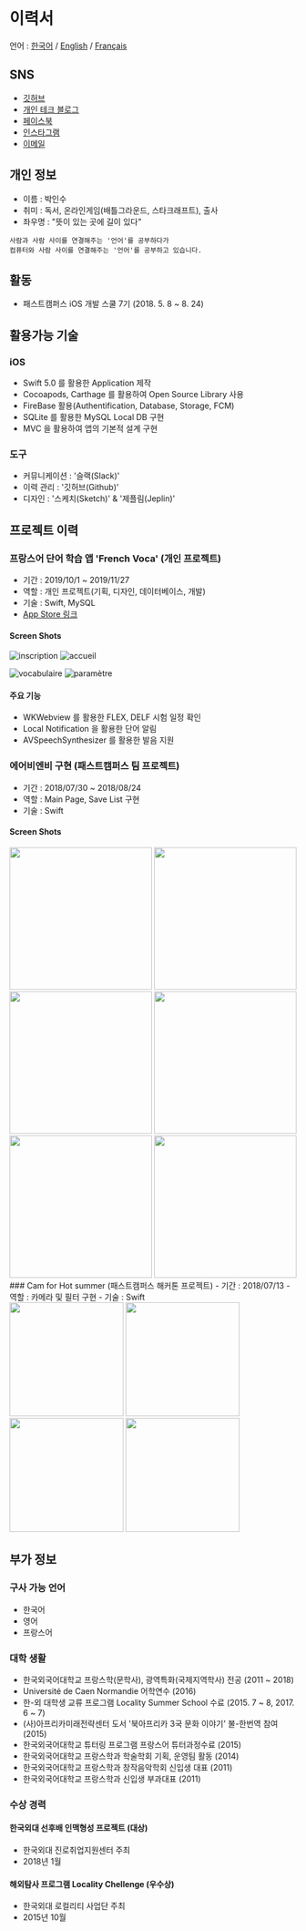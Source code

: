 # 이력서
언어 : [한국어](https://github.com/inswag/resume/blob/master/README_KR.md) / 
      [English](https://github.com/inswag/resume/blob/master/README_EN.md) / 
      [Français](https://github.com/inswag/resume/blob/master/README_FR.md)  
## SNS
- [깃허브](https://github.com/inswag)
- [개인 테크 블로그](http://atelier-chez-moi.tistory.com)
- [페이스북](http://www.facebook.com/nameisssu)
- [인스타그램](https://www.instagram.com/inswag_)
- [이메일](facessu@gmail.com)  
## 개인 정보
- 이름 : 박인수
- 취미 : 독서, 온라인게임(배틀그라운드, 스타크래프트), 출사
- 좌우명 : "뜻이 있는 곳에 길이 있다"
 
```
사람과 사람 사이를 연결해주는 '언어'를 공부하다가
컴퓨터와 사람 사이를 연결해주는 '언어'를 공부하고 있습니다.
```  
## 활동
- 패스트캠퍼스 iOS 개발 스쿨 7기 (2018. 5. 8 ~ 8. 24)   
## 활용가능 기술


### iOS
- Swift 5.0 를 활용한 Application 제작
- Cocoapods, Carthage 를 활용하여 Open Source Library 사용
- FireBase 활용(Authentification, Database, Storage, FCM) 
- SQLite 를 활용한 MySQL Local DB 구현
- MVC 을 활용하여 앱의 기본적 설계 구현  
### 도구
- 커뮤니케이션 : '슬랙(Slack)'
- 이력 관리 : '깃허브(Github)'
- 디자인 : '스케치(Sketch)' & '제플림(Jeplin)'


## 프로젝트 이력


### 프랑스어 단어 학습 앱 'French Voca' (개인 프로젝트)
- 기간 : 2019/10/1 ~ 2019/11/27
- 역할 : 개인 프로젝트(기획, 디자인, 데이터베이스, 개발)
- 기술 : Swift, MySQL
- [App Store 링크](https://apps.apple.com/kr/app/frenchvoca/id1484363534?l=en)  
#### Screen Shots
![inscription](https://user-images.githubusercontent.com/39002173/56110425-5dca1e80-5f8f-11e9-8d5b-aa791b56775f.gif)
![accueil](https://user-images.githubusercontent.com/39002173/56110426-5dca1e80-5f8f-11e9-917e-cf22d34a85f1.gif)

![vocabulaire](https://user-images.githubusercontent.com/39002173/56110423-5d318800-5f8f-11e9-9358-ed76e78e4653.gif)
![paramètre](https://user-images.githubusercontent.com/39002173/56110424-5d318800-5f8f-11e9-977c-5707e9332766.gif)  
#### 주요 기능
- WKWebview 를 활용한 FLEX, DELF 시험 일정 확인
- Local Notification 을 활용한 단어 알림
- AVSpeechSynthesizer 를 활용한 발음 지원  
### 에어비엔비 구현 (패스트캠퍼스 팀 프로젝트)
- 기간 : 2018/07/30 ~ 2018/08/24
- 역할 : Main Page, Save List 구현
- 기술 : Swift  
#### Screen Shots
<div>
<img width="250" src="https://github.com/inswag/resume/blob/master/images/AirBnB_Main.PNG">
<img width="250" src="https://github.com/inswag/resume/blob/master/images/AirBnB_HouseList.PNG">
<img width="250" src="https://github.com/inswag/resume/blob/master/images/AirBnB_countingPeople.PNG">  
<img width="250" src="https://github.com/inswag/resume/blob/master/images/AirBnB_Search.PNG">
<img width="250" src="https://github.com/inswag/resume/blob/master/images/AirBnB_SeoulHouse.PNG">
<img width="250" src="https://github.com/inswag/resume/blob/master/images/AirBnB_SaveList.PNG">
</div>  
### Cam for Hot summer (패스트캠퍼스 해커톤 프로젝트)
- 기간 : 2018/07/13
- 역할 : 카메라 및 필터 구현
- 기술 : Swift

<div>
<img width="200" src="https://github.com/inswag/resume/blob/master/images/Hackathon_First.png">
<img width="200" src="https://github.com/inswag/resume/blob/master/images/Hackathon_Second.png">
<img width="200" src="https://github.com/inswag/resume/blob/master/images/Hackathon_Third.png">  
<img width="200" src="https://github.com/inswag/resume/blob/master/images/Hackathon_Fourth.png">
</div>  

## 부가 정보
### 구사 가능 언어
- 한국어
- 영어
- 프랑스어  
### 대학 생활
- 한국외국어대학교 프랑스학(문학사), 광역특화(국제지역학사) 전공 (2011 ~ 2018)
- Université de Caen Normandie 어학연수 (2016)
- 한-외 대학생 교류 프로그램 Locality Summer School 수료 (2015. 7 ~ 8, 2017. 6 ~ 7)
- (사)아프리카미래전략센터 도서 '북아프리카 3국 문화 이야기' 불-한번역 참여 (2015) 
- 한국외국어대학교 튜터링 프로그램 프랑스어 튜터과정수료 (2015)
- 한국외국어대학교 프랑스학과 학술학회 기획, 운영팀 활동 (2014)
- 한국외국어대학교 프랑스학과 창작음악학회 신입생 대표 (2011)
- 한국외국어대학교 프랑스학과 신입생 부과대표 (2011)  
### 수상 경력  
#### 한국외대 선후배 인맥형성 프로젝트 (대상)
- 한국외대 진로취업지원센터 주최
- 2018년 1월  
#### 해외탐사 프로그램 Locality Chellenge (우수상)
- 한국외대 로컬리티 사업단 주최
- 2015년 10월  
